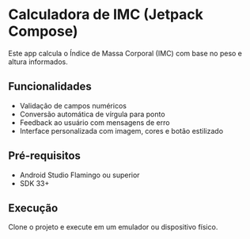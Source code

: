 # Calculadora de IMC (Jetpack Compose)

Este app calcula o Índice de Massa Corporal (IMC) com base no peso e altura informados.

## Funcionalidades
- Validação de campos numéricos
- Conversão automática de vírgula para ponto
- Feedback ao usuário com mensagens de erro
- Interface personalizada com imagem, cores e botão estilizado

## Pré-requisitos
- Android Studio Flamingo ou superior
- SDK 33+

## Execução
Clone o projeto e execute em um emulador ou dispositivo físico.

